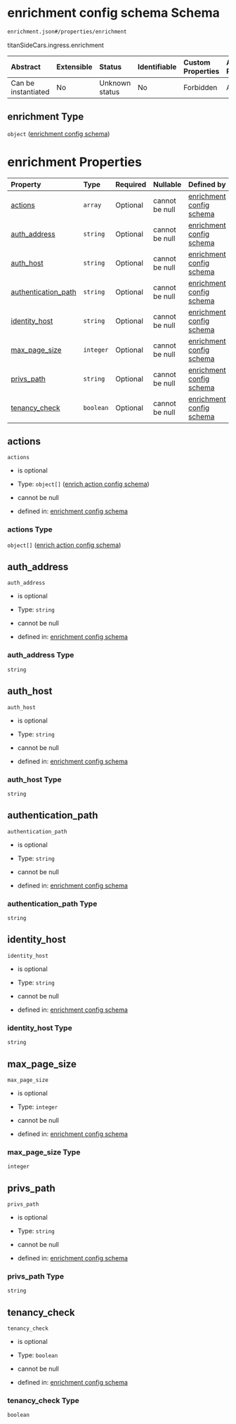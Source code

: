 # enrichment config schema Schema

```txt
enrichment.json#/properties/enrichment
```

titanSideCars.ingress.enrichment

| Abstract            | Extensible | Status         | Identifiable | Custom Properties | Additional Properties | Access Restrictions | Defined In                                                 |
| :------------------ | :--------- | :------------- | :----------- | :---------------- | :-------------------- | :------------------ | :--------------------------------------------------------- |
| Can be instantiated | No         | Unknown status | No           | Forbidden         | Allowed               | none                | [egress.json\*](../out/egress.json "open original schema") |

## enrichment Type

`object` ([enrichment config schema](egress-properties-enrichment-config-schema.md))

# enrichment Properties

| Property                                     | Type      | Required | Nullable       | Defined by                                                                                                                 |
| :------------------------------------------- | :-------- | :------- | :------------- | :------------------------------------------------------------------------------------------------------------------------- |
| [actions](#actions)                          | `array`   | Optional | cannot be null | [enrichment config schema](enrichment-properties-list-of-enrichment-action.md "enrichment.json#/properties/actions")       |
| [auth\_address](#auth_address)               | `string`  | Optional | cannot be null | [enrichment config schema](enrichment-properties-auth_address.md "enrichment.json#/properties/auth_address")               |
| [auth\_host](#auth_host)                     | `string`  | Optional | cannot be null | [enrichment config schema](enrichment-properties-auth_host.md "enrichment.json#/properties/auth_host")                     |
| [authentication\_path](#authentication_path) | `string`  | Optional | cannot be null | [enrichment config schema](enrichment-properties-authentication_path.md "enrichment.json#/properties/authentication_path") |
| [identity\_host](#identity_host)             | `string`  | Optional | cannot be null | [enrichment config schema](enrichment-properties-identity_host.md "enrichment.json#/properties/identity_host")             |
| [max\_page\_size](#max_page_size)            | `integer` | Optional | cannot be null | [enrichment config schema](enrichment-properties-max_page_size.md "enrichment.json#/properties/max_page_size")             |
| [privs\_path](#privs_path)                   | `string`  | Optional | cannot be null | [enrichment config schema](enrichment-properties-privs_path.md "enrichment.json#/properties/privs_path")                   |
| [tenancy\_check](#tenancy_check)             | `boolean` | Optional | cannot be null | [enrichment config schema](enrichment-properties-tenancy_check.md "enrichment.json#/properties/tenancy_check")             |

## actions



`actions`

* is optional

* Type: `object[]` ([enrich action config schema](enrichment-properties-list-of-enrichment-action-enrich-action-config-schema.md))

* cannot be null

* defined in: [enrichment config schema](enrichment-properties-list-of-enrichment-action.md "enrichment.json#/properties/actions")

### actions Type

`object[]` ([enrich action config schema](enrichment-properties-list-of-enrichment-action-enrich-action-config-schema.md))

## auth\_address



`auth_address`

* is optional

* Type: `string`

* cannot be null

* defined in: [enrichment config schema](enrichment-properties-auth_address.md "enrichment.json#/properties/auth_address")

### auth\_address Type

`string`

## auth\_host



`auth_host`

* is optional

* Type: `string`

* cannot be null

* defined in: [enrichment config schema](enrichment-properties-auth_host.md "enrichment.json#/properties/auth_host")

### auth\_host Type

`string`

## authentication\_path



`authentication_path`

* is optional

* Type: `string`

* cannot be null

* defined in: [enrichment config schema](enrichment-properties-authentication_path.md "enrichment.json#/properties/authentication_path")

### authentication\_path Type

`string`

## identity\_host



`identity_host`

* is optional

* Type: `string`

* cannot be null

* defined in: [enrichment config schema](enrichment-properties-identity_host.md "enrichment.json#/properties/identity_host")

### identity\_host Type

`string`

## max\_page\_size



`max_page_size`

* is optional

* Type: `integer`

* cannot be null

* defined in: [enrichment config schema](enrichment-properties-max_page_size.md "enrichment.json#/properties/max_page_size")

### max\_page\_size Type

`integer`

## privs\_path



`privs_path`

* is optional

* Type: `string`

* cannot be null

* defined in: [enrichment config schema](enrichment-properties-privs_path.md "enrichment.json#/properties/privs_path")

### privs\_path Type

`string`

## tenancy\_check



`tenancy_check`

* is optional

* Type: `boolean`

* cannot be null

* defined in: [enrichment config schema](enrichment-properties-tenancy_check.md "enrichment.json#/properties/tenancy_check")

### tenancy\_check Type

`boolean`
